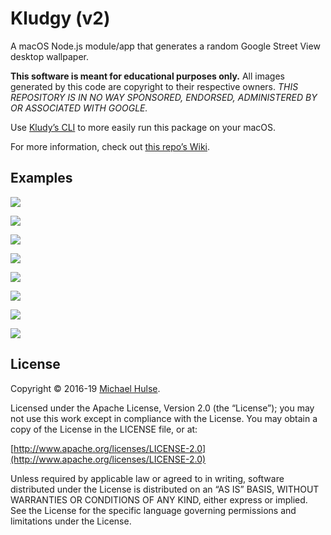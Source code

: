 # Kludgy (v2)

A macOS Node.js module/app that generates a random Google Street View desktop wallpaper.

**This software is meant for educational purposes only.** All images generated by this code are copyright to their respective owners. *THIS REPOSITORY IS IN NO WAY SPONSORED, ENDORSED, ADMINISTERED BY OR ASSOCIATED WITH GOOGLE.*

Use [Kludy’s CLI](https://github.com/mhulse/kludgy-cli) to more easily run this package on your macOS.

For more information, check out [this repo’s Wiki](../../wiki).

## Examples

![](https://user-images.githubusercontent.com/218624/57203471-34385d80-6f65-11e9-84bd-a04bb4499326.jpg)

![](https://user-images.githubusercontent.com/218624/56943434-5dc03780-6ad4-11e9-911e-9a19f0574690.jpg)

![](https://user-images.githubusercontent.com/218624/56859936-2a4fa280-6946-11e9-8f70-af091a265759.jpeg)

![](https://user-images.githubusercontent.com/218624/56859937-2a4fa280-6946-11e9-8c13-2b57127f4474.jpeg)

![](https://user-images.githubusercontent.com/218624/56859938-2a4fa280-6946-11e9-824b-642c71e2001b.jpeg)

![](https://user-images.githubusercontent.com/218624/56859939-2a4fa280-6946-11e9-980f-d87d05461f4c.jpeg)

![](https://user-images.githubusercontent.com/218624/56859940-2a4fa280-6946-11e9-9c5f-fdee2b20d6cb.jpeg)

![](https://user-images.githubusercontent.com/218624/56859941-2a4fa280-6946-11e9-8332-e17823bfeedf.jpeg)

## License

Copyright © 2016-19 [Michael Hulse](http://mky.io).

Licensed under the Apache License, Version 2.0 (the “License”); you may not use this work except in compliance with the License. You may obtain a copy of the License in the LICENSE file, or at:

[http://www.apache.org/licenses/LICENSE-2.0](http://www.apache.org/licenses/LICENSE-2.0)

Unless required by applicable law or agreed to in writing, software distributed under the License is distributed on an “AS IS” BASIS, WITHOUT WARRANTIES OR CONDITIONS OF ANY KIND, either express or implied. See the License for the specific language governing permissions and limitations under the License.
